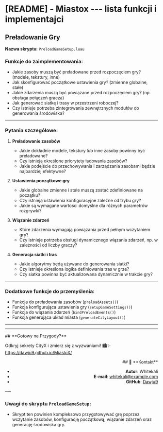 <!---



<div align="center">
  
  <div align="center">
    ---
    <br>
      # 🏙️ **CityX Framework by Whitekali** 🖤🖥️
    <br>
    ---
  </div>
 
  <div align="left"> 
  --- 
    <br>
      [Live status# 🏙️ CityX](https://dawju9.github.io/MiastoX/) 🖤🖥️
    <br>
  ---
    
  </div>
    <div align="left">
      <div class="code">
         ```rs
          🔍 Kluczowe Funkcje
          Modularność i dostępność do ustawień całości gry jak i miasta
          Efektywne Zarządzanie Danymi modelami wielkościami a nawet i logiką samej fizyki
          ```
      ,Code White
      </div>
      <div class="code">
                          ```
        Podstawowe Założenia
        Wczesne ładowanie: Sprawdzanie zależności i obecności kluczowych elementów (modele, dane, tekstury).
        Modularna struktura: Skrypty i elementy podzielone na funkcjonalne grupy.
        Prosty interfejs użytkownika: Nakładające się menu (Start, Pauza, Wyjście).
        Mechanika gry: Sterowanie graczem i podstawowe interakcje.
        Proceduralność: Generowanie budynków w świecie gry na podstawie predefiniowanych danych.
```
      ,Code White
      </div>
  </div>
</div>

<div align="center">
---
<div align="center"># 🏙️ **CityX Framework by Whitekali** 🖤🖥️</div>
---
<br>

---
<div align="left"> 
[Live status# 🏙️ CityX](https://dawju9.github.io/MiastoX/) 🖤🖥️</div>
---
```rs
**🔍 Kluczowe Funkcje**
<div align="left">
Modularność i dostępność do ustawień całości gry jak i miasta
Efektywne Zarządzanie Danymi modelami wielkościami a nawet i logiką samej fizyki
</div>
```
---
---
💡 Wpływ na Informatyzację
---
Efektywność
Innowacja
Skalowalność
---
🌐 Potencjalne Zastosowania
---
Gry Multiplayer
Aplikacje Webowe
Narzędzia Edukacyjne
---
📝 Uwagi
---
Projekt wymaga doświadczenia w środowisku Roblox i Rust.
Dokumentacja obejmuje kluczowe aspekty.
Kluczowe algorytmy oraz struktury są chronione.
---
🎮 Rozpoczęcie Przygody w CityX
🌌 Zanurz się w cybernetycznym świecie!
</div>

---
<div align="left">
## 👤 **Kontakt**

- **Autor**: Whitekali
- **E-mail**: whitekali@example.com
- **GitHub**: [Dawju9](https://github.com/Dawju9)

</div>
---
## **Gotowy na Przygody?**

<div align="left">
Odkryj sekrety CityX i zmierz się z wyzwaniami! 🏙️✨

</div>
</div>
<div align="center">
🏗️ Struktura Projektu
<div align="left">
/cityx-backend: Rust
/cityx-client: Roblox Lua
/cityx-core: Roblox Lua
/cityx-server: Roblox Lua
/cityx-renderer: Rust
/game: Zasoby gry

</div> [miro](https://miro.com/app/board/uXjVKtfWXNY=/?share_link_id=381033713650)

🛠️ Instalacja i Konfiguracja
Zainstaluj Roblox Studio
Skonfiguruj Środowisko Rust
Zarządzanie zależnościami: Wally
Uruchomienie: Skrypt roblox lub scripts/install_packages.sh
🖥️ Główne Komponenty
Backend (Rust)
Frontend (Roblox Lua)
Core (Lua)
Renderer (Rust)
</div>--->

# [README] - Miastox --- lista funkcji i implementajci

## Preładowanie Gry
**Nazwa skryptu**: `PreloadGameSetup.luau`

### Funkcje do zaimplementowania:
- Jakie zasoby muszą być preładowane przed rozpoczęciem gry? (modele, tekstury, inne)
- Jak skonfigurować początkowe ustawienia gry? (zmienne globalne, stałe)
- Jakie zdarzenia muszą być powiązane przed rozpoczęciem gry? (np. obsługa połączeń gracza)
- Jak generować siatkę i trasy w przestrzeni roboczej?
- Czy istnieje potrzeba zintegrowania zewnętrznych modułów do generowania środowiska?

---

### Pytania szczegółowe:
1. **Preładowanie zasobów**
   - Jakie dokładnie modele, tekstury lub inne zasoby powinny być preładowane? 
   - Czy istnieją określone priorytety ładowania zasobów?
   - Jakie podejście do przechowywania i zarządzania zasobami będzie najbardziej efektywne?

2. **Ustawienia początkowe gry**
   - Jakie globalne zmienne i stałe muszą zostać zdefiniowane na początku?
   - Czy istnieją ustawienia konfiguracyjne zależne od trybu gry?
   - Jakie są wymagane wartości domyślne dla różnych parametrów rozgrywki?

3. **Wiązanie zdarzeń**
   - Które zdarzenia wymagają powiązania przed pełnym wczytaniem gry?
   - Czy istnieje potrzeba obsługi dynamicznego wiązania zdarzeń, np. w zależności od liczby graczy?

4. **Generacja siatki i tras**
   - Jakie algorytmy będą używane do generowania siatki?
   - Czy istnieje określona logika definiowania tras w grze?
   - Czy siatka powinna być aktualizowana dynamicznie w trakcie gry?

---

### Dodatkowe funkcje do przemyślenia:
- Funkcja do preładowania zasobów (`preloadAssets()`)
- Funkcja konfigurująca ustawienia gry (`setupGameSettings()`)
- Funkcja do wiązania zdarzeń (`bindPreloadEvents()`)
- Funkcja generująca układ miasta (`generateCityLayout()`)

---

---
<section>
<div align="left">
## **Gotowy na Przygody?**

Odkryj sekrety CityX i zmierz się z wyzwaniami! 🏙️✨
https://dawju9.github.io/MiastoX/
</div>
<div align="right">
## 👤 **Kontakt**

- **Autor**: Whitekali
- **E-mail**: whitekali@example.com
- **GitHub**: [Dawju9](https://github.com/Dawju9)

</div>
</section>
---

### Uwagi do skryptu `PreloadGameSetup`:
- Skrypt ten powinien kompleksowo przygotowywać grę poprzez wczytanie zasobów, konfigurację początkową, wiązanie zdarzeń oraz generację środowiska gry.

